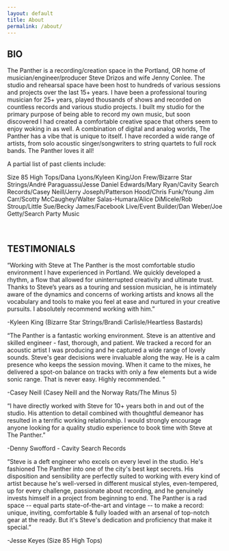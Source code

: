 ```yaml
---
layout: default
title: About
permalink: /about/
---
```


## BIO

The Panther is a recording/creation space in the Portland, OR home of musician/engineer/producer Steve Drizos and wife Jenny Conlee. The studio and rehearsal space have been host to hundreds of various sessions and projects over the last 15+ years. I have been a professional touring musician for 25+ years, played thousands of shows and recorded on countless records and various studio projects.  I built my studio for the primary purpose of being able to record my own music, but soon discovered I had created a comfortable creative space that others seem to enjoy woking in as well. A combination of digital and analog worlds, The Panther has a vibe that is unique to itself.  I have recorded a wide range of artists, from solo acoustic singer/songwriters to string quartets to full rock bands. The Panther loves it all!  

A partial list of past clients include:


Size 85 High Tops/Dana Lyons/Kyleen King/Jon Frew/Bizarre Star Strings/André Paraguassu/Jesse Daniel Edwards/Mary Ryan/Cavity Search Records/Casey Neill/Jerry Joseph/Patterson Hood/Chris Funk/Young Jim Carr/Scotty McCaughey/Walter Salas-Humara/Alice DiMicele/Rob Stroup/Little Sue/Becky James/Facebook Live/Event Builder/Dan Weber/Joe Getty/Search Party Music

<br>

## TESTIMONIALS

“Working with Steve at The Panther is the most comfortable studio environment I have experienced in Portland. We quickly developed a rhythm, a flow that allowed for uninterrupted creativity and ultimate trust. Thanks to Steve’s years as a touring and session musician, he is intimately aware of the dynamics and concerns of working artists and knows all the vocabulary and tools to make you feel at ease and nurtured in your creative pursuits. I absolutely recommend working with him.”

-Kyleen King (Bizarre Star Strings/Brandi Carlisle/Heartless Bastards)


“The Panther is a fantastic working environment. Steve is an attentive and skilled engineer - fast, thorough, and patient. We tracked a record for an acoustic artist I was producing and he captured a wide range of lovely sounds. Steve's gear decisions were invaluable along the way. He is a calm presence who keeps the session moving. When it came to the mixes, he delivered a spot-on balance on tracks with only a few elements but a wide sonic range. That is never easy. Highly recommended. "

-Casey Neill (Casey Neill and the Norway Rats/The Minus 5)


“I have directly worked with Steve for 10+ years both in and out of the studio. His attention to detail combined with thoughtful demeanor has resulted in a terrific working relationship. I would strongly encourage anyone looking for a quality studio experience to book time with Steve at The Panther.”

-Denny Swofford - Cavity Search Records


“Steve is a deft engineer who excels on every level in the studio. He's fashioned The Panther into one of the city's best kept secrets. His disposition and sensibility are perfectly suited to working with every kind of artist because he's well-versed in different musical styles, even-tempered, up for every challenge, passionate about recording, and he genuinely invests himself in a project from beginning to end. The Panther is a rad space -- equal parts state-of-the-art and vintage -- to make a record: unique, inviting, comfortable & fully loaded with an arsenal of top-notch gear at the ready. But it's Steve's dedication and proficiency that make it special.”

-Jesse Keyes (Size 85 High Tops)
